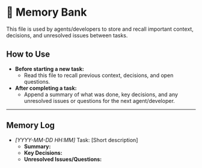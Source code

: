 # 🧠 Memory Bank

This file is used by agents/developers to store and recall important context, decisions, and unresolved issues between tasks.

## How to Use
- **Before starting a new task:**
  - Read this file to recall previous context, decisions, and open questions.
- **After completing a task:**
  - Append a summary of what was done, key decisions, and any unresolved issues or questions for the next agent/developer.

---

## Memory Log

- *[YYYY-MM-DD HH:MM]* Task: [Short description]
  - **Summary:**
  - **Key Decisions:**
  - **Unresolved Issues/Questions:**

